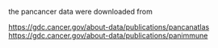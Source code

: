 the pancancer data were downloaded from

https://gdc.cancer.gov/about-data/publications/pancanatlas
https://gdc.cancer.gov/about-data/publications/panimmune
